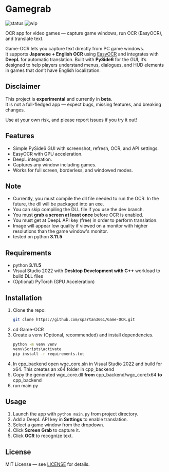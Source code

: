 # Gamegrab
![status](https://img.shields.io/badge/status-beta-orange)
![wip](https://img.shields.io/badge/🚧-work_in_progress-red)

OCR app for video games — capture game windows, run OCR (EasyOCR), and translate text.

Game-OCR lets you capture text directly from PC game windows.  
It supports **Japanese + English OCR** using [EasyOCR](https://github.com/JaidedAI/EasyOCR) and integrates with **DeepL** for automatic translation.
Built with **PySide6** for the GUI, it’s designed to help players understand menus, dialogues, and HUD elements in games that don’t have English localization.


## Disclaimer

This project is **experimental** and currently in **beta**.  
It is not a full-fledged app — expect bugs, missing features, and breaking changes.  

Use at your own risk, and please report issues if you try it out!

## Features
- Simple PySide6 GUI with screenshot, refresh, OCR, and API settings.
- EasyOCR with GPU acceleration.
- DeepL integration.
- Captures any window including games.
- Works for full screen, borderless, and windowed modes.

## Note
- Currently, you must compile the dll file needed to run the OCR. In the future, the dll will be packaged into an exe.
- You can skip compiling the DLL file if you use the dev branch.
- You must **grab a screen at least once** before OCR is enabled.
- You must get at DeepL API key (free) in order to perform translation.
- Image will appear low quality if viewed on a monitor with higher resolutions than the game window's monitor.
- tested on python **3.11.5**

## Requirements
- python **3.11.5**
- Visual Studio 2022 with **Desktop Development with C++** workload to build DLL files
- (Optional) PyTorch (GPU Acceleration)

## Installation
1. Clone the repo:
   ```bash
   git clone https://github.com/spartan3661/Game-OCR.git
   ```
2. cd Game-OCR
3. Create a venv (Optional, recommended) and install dependencies.
   ```bash
   python -m venv venv
   venv\Scripts\activate
   pip install -r requirements.txt
   ```
4. In cpp_backend open wgc_core.sln in Visual Studio 2022 and build for x64. This creates an x64 folder in cpp_backend
5. Copy the generated wgc_core.dll **from** cpp_backend/wgc_core/x64 **to** cpp_backend
6. run main.py

## Usage
1. Launch the app with `python main.py` from project directory.
2. Add a DeepL API key in **Settings** to enable translation.
3. Select a game window from the dropdown.
4. Click **Screen Grab** to capture it.
5. Click **OCR** to recognize text.

## License

MIT License — see [LICENSE](LICENSE) for details.
